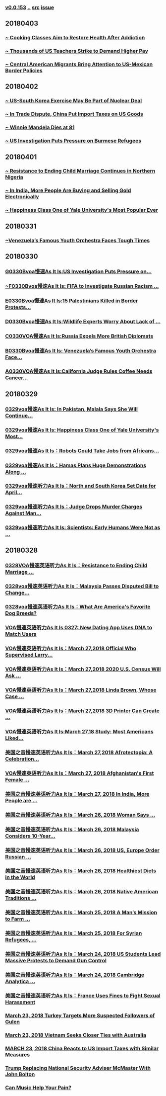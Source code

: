 ### [v0.0.153](https://github.com/littleflute/english/edit/master/voa/AS%20IT%20IS/readme.md) [..](..) [src](https://learningenglish.voanews.com/z/3521) [issue](https://github.com/littleflute/english/issues/46)

## 20180403
### [~ Cooking Classes Aim to Restore Health After Addiction](https://mp.weixin.qq.com/s?__biz=MzIxMTUzOTUzOA==&mid=2247485607&idx=5&sn=6c9b5430d187928caf33a91cf1de9e13&chksm=97528b9aa025028c2aa23a68798a19524ad357e3a02b217f8c5e7812a7e07a1fa86568a92703#rd)
### [~ Thousands of US Teachers Strike to Demand Higher Pay](https://mp.weixin.qq.com/s?__biz=MzIxMTUzOTUzOA==&mid=2247485607&idx=6&sn=3faa812a86365bbcd7b9de18cd391d03&chksm=97528b9aa025028c41ea01b9538096225914ef1afb3712a567303cdeb3983e5b231f62ebdba4#rd)
### [~ Central American Migrants Bring Attention to US-Mexican Border Policies](https://mp.weixin.qq.com/s?__biz=MzIxMTUzOTUzOA==&mid=2247485607&idx=7&sn=c3c121396d96e2a4ceae626f87d8acf7&chksm=97528b9aa025028ca892febf031e636f5f4ae17f5eaccd60e47b2a164455859320931f72d7b4#rd)

## 20180402
### [~ US-South Korea Exercise May Be Part of Nuclear Deal](https://mp.weixin.qq.com/s?__biz=MzIxMTUzOTUzOA==&mid=2247485607&idx=1&sn=4a02513b32b72808cbb05d684b631ba1&chksm=97528b9aa025028cfbe98a7b2654b6cf262c4863032458d3ae45319459a932ee0587ef8858f8#rd)
### [~ In Trade Dispute, China Put Import Taxes on US Goods](https://mp.weixin.qq.com/s?__biz=MzIxMTUzOTUzOA==&mid=2247485576&idx=8&sn=99109acfca0b9c9afa43406245fc954c&chksm=97528bb5a02502a3dd557640ce29bdd1bb6cf8bc5db4529f071539e65c0fea896e0109303f64#rd)
### [~ Winnie Mandela Dies at 81](https://mp.weixin.qq.com/s?__biz=MzIxMTUzOTUzOA==&mid=2247485576&idx=7&sn=ec59cb6ea755864d0687858711a394c6&chksm=97528bb5a02502a3be0183b5c61dbb65704345e8725b3f29625a99c85b0846a60fa8309e6260#rd)
### [~ US Investigation Puts Pressure on Burmese Refugees](https://mp.weixin.qq.com/s?__biz=MzIxMTUzOTUzOA==&mid=2247485576&idx=2&sn=ca4853c263163a86ab4b6fdee0640782&chksm=97528bb5a02502a3b88f95c1f5a2a3aab2599268a1dec9ae4ac18559159dff812c9c6725275d#rd)

## 20180401
### [~ Resistance to Ending Child Marriage Continues in Northern Nigeria](https://mp.weixin.qq.com/s?__biz=MzIxMTUzOTUzOA==&mid=2247485576&idx=5&sn=99b144a16d121a8c061b6faeae3f9ef6&chksm=97528bb5a02502a355eb8d935773395be3b5bb34e8e37f1b0778feed7ff7a10dc052b9da99b9#rd)
### [~ In India, More People Are Buying and Selling Gold Electronically](https://mp.weixin.qq.com/s?__biz=MzIxMTUzOTUzOA==&mid=2247485576&idx=4&sn=585f41d8b52d093eb5fcf70242b1c740&chksm=97528bb5a02502a343d78b6479b7a9a83a5d4789c2457d4872390213dacfe4e5a6415186e045#rd)
### [~ Happiness Class One of Yale University's Most Popular Ever](https://mp.weixin.qq.com/s?__biz=MzIxMTUzOTUzOA==&mid=2247485576&idx=3&sn=5f7c8e2f597e4ee2305e6aaf8cb0d7fa&chksm=97528bb5a02502a35fe23cec2b136bf68f48c6f96df3ab5cc58a8c1aba779391e0510c5b8599#rd)

## 20180331
### [~Venezuela’s Famous Youth Orchestra Faces Tough Times](https://mp.weixin.qq.com/s?__biz=MzIxMTUzOTUzOA==&mid=2247485532&idx=4&sn=eb7c1c70126826d456083cba4babff5f&chksm=97528b61a0250277c0aac923ad76fbdcddd6283127106065641547b0c84bbba1eb264249af23##)
## 20180330
### [G0330Bvoa慢速As It Is:US Investigation Puts Pressure on...](https://mp.weixin.qq.com/s?__biz=MzIxMTUzOTUzOA==&mid=100001152&idx=2&sn=f29c67f360d6ae5b1c26777d155231f4&chksm=175286bd20250fab67760cbdd8be8522ca1f16cd8fd38d3520d2b7de814b436682ba614f29b6&mpshare=1&scene=24&srcid=0401xWQs5QpVhisWaPeXHvay##)
### [~F0330Bvoa慢速As It Is: FIFA to Investigate Russian Racism ...](https://mp.weixin.qq.com/s?__biz=MzIxMTUzOTUzOA==&mid=2247485500&idx=1&sn=37d27865ed9eb53440445137d6ee3e67&chksm=97528b01a0250217aeb3bbfd480ff712a6e14a4df99b21e23a07459854e10f4738bee78e2c33#rd)
### [E0330Bvoa慢速As It Is:15 Palestinians Killed in Border Protests...](https://mp.weixin.qq.com/s?__biz=MzIxMTUzOTUzOA==&mid=100000016&idx=8&sn=d8ac336d7c380be85ed9d5820d1fdfea&chksm=1752822d20250b3b5e662e1427807877ac639a1d5fa56210e0ebf0abe8686e9bf5fb50509eb5&mpshare=1&scene=24&srcid=0401xbVTXRbiszS22cbgFiDX#rd)
### [D0330Bvoa慢速As It Is:Wildlife Experts Worry About Lack of ...](https://mp.weixin.qq.com/s?__biz=MzIxMTUzOTUzOA==&mid=100000016&idx=7&sn=f0f44680e1dd4494290d00a78637b8fa&chksm=1752822d20250b3b1a14afa78ad9baa1815837850f5c4d43b5e2b620bc7680934a8e7b22410c&mpshare=1&scene=24&srcid=0401q7NhKTAWyuVmTSEsWFwH#rd)
### [C0330VOA慢速As It Is:Russia Expels More British Diplomats](https://mp.weixin.qq.com/s?__biz=MzIxMTUzOTUzOA==&mid=100000016&idx=6&sn=a97584464f998c52b4f7a67bedeb2840&chksm=1752822d20250b3b47991eaae2bea3abde1d183031e231aab64c60ddfb505a999c7d61bc9cac&mpshare=1&scene=24&srcid=0401J5EDyCeb6p060Cxmltfk#rd)
### [B0330Bvoa慢速As It Is: Venezuela’s Famous Youth Orchestra Face...](https://mp.weixin.qq.com/s?__biz=MzIxMTUzOTUzOA==&mid=100000016&idx=5&sn=d43ef569ae35a3dec7ddd8e9a710317f&chksm=1752822d20250b3b7ea0ef5ae9e8ab4a1ae06b9d6e3f0487f6378805ced276a1c3a28d2aa08b&mpshare=1&scene=24&srcid=0401h1DQKIUgwZpDmKBMQdsN#rd)
### [A0330VOA慢速As It Is:California Judge Rules Coffee Needs Cancer...](https://mp.weixin.qq.com/s?__biz=MzIxMTUzOTUzOA==&mid=2247485446&idx=6&sn=0f3b508a28245427441cd372e3acbf19&chksm=97528b3ba025022d0caacba045041090d2895f702430b7049d078383be53d8a9b670b517b31a#rd)
## 20180329
### [0329voa慢速As It Is: In Pakistan, Malala Says She Will Continue...](https://mp.weixin.qq.com/s?__biz=MzIxMTUzOTUzOA==&mid=100000016&idx=3&sn=d4e2a6d2a38296be752e199551b5bd60&chksm=1752822d20250b3b89b88d5330557c31042df4a7f329c11649aac15d5129bdf4c0dc891e734d&mpshare=1&scene=24&srcid=0330HBjPAIdeqMLLDF7zc1Dn#rd)
### [0329voa慢速As It Is: Happiness Class One of Yale University's Most...](https://mp.weixin.qq.com/s?__biz=MzIxMTUzOTUzOA==&mid=100000016&idx=2&sn=9faebf6e1263db33f281393d6e8e54ea&chksm=1752822d20250b3b2f893c0d150f3073a2fc3089fd1971a41bdb6b12b635f95b04977dcf929a&mpshare=1&scene=24&srcid=0330kLT66PmmWil7bruftpb1#rd)
### [0329voa慢速As It Is：Robots Could Take Jobs from Africans...](https://mp.weixin.qq.com/s?__biz=MzIxMTUzOTUzOA==&mid=100000016&idx=1&sn=c40879f80a4418463df478e271de5031&chksm=1752822d20250b3bb7da679207cbf8999b54a8ce122e009d6245e6f1d86773842e0cd959e5c4&mpshare=1&scene=24&srcid=0330XPN70qbcitHhYNVDA7jG#rd)
### [0329voa慢速As It Is：Hamas Plans Huge Demonstrations Along ...](https://mp.weixin.qq.com/s?__biz=MzIxMTUzOTUzOA==&mid=100000013&idx=8&sn=64491271212105201fbe1cb90fcfe6eb&chksm=1752823020250b26a140b6ecbc3e21756746777a3be74d9ea2866b2358524b23a4d55d2569d3&mpshare=1&scene=24&srcid=0330poqJF4mYersqusXpGyxZ#rd)
### [0329voa慢速听力As It Is：North and South Korea Set Date for April...](https://mp.weixin.qq.com/s?__biz=MzIxMTUzOTUzOA==&mid=100000013&idx=7&sn=195246113827f79daee9ada90b3272a0&chksm=1752823020250b264d67a396ad7e95381cd4f2e4f6ae3b6756273b27ea9f298489f3af351fb2&mpshare=1&scene=24&srcid=0330Gk6dxwbFIPht7zicOm02#rd)
### [0329voa慢速听力As It Is：Judge Drops Murder Charges Against Man...](https://mp.weixin.qq.com/s?__biz=MzIxMTUzOTUzOA==&mid=100000013&idx=6&sn=dd4cf70e7d47699273eca2de28db1f8e&chksm=1752823020250b26ad2180616ae5f58c5714f562233109b1ca085ae8ce0d886049ee0c177b2c&mpshare=1&scene=24&srcid=03300i6VHqk4hgYM5kqD01UN#rd)
### [0329voa慢速听力As It Is: Scientists: Early Humans Were Not as ...](https://mp.weixin.qq.com/s?__biz=MzIxMTUzOTUzOA==&mid=100000013&idx=5&sn=417bc954eb96734c5c0442056e458388&chksm=1752823020250b26bce6892fecc3712280ad8bef9c4065309fcac39326e958d6d6999f6b995f&mpshare=1&scene=24&srcid=0330wQsWcXe7PywLTk2wPW7y#rd)


## 20180328
### [0328VOA慢速英语听力As It Is：Resistance to Ending Child Marriage ...](https://mp.weixin.qq.com/s?__biz=MzIxMTUzOTUzOA==&mid=100000013&idx=4&sn=20913f416283fa9fb30dcd4defee490d&chksm=1752823020250b26ee85ae648e344db6c447c858328ee3b8815709046209461f8379f6d7a3fb&mpshare=1&scene=24&srcid=0329wA5AblbyjSyzvfJ9YYaq#rd)
### [0328voa慢速英语听力As It Is：Malaysia Passes Disputed Bill to Change...](https://mp.weixin.qq.com/s?__biz=MzIxMTUzOTUzOA==&mid=100000013&idx=3&sn=f076c683746591c546fb7c6a5cf79988&chksm=1752823020250b26d77a630c0ee64534d4442119a425a6123a43e8d7a22213cca1205677ea1c&mpshare=1&scene=24&srcid=0329foL8TZNsh5ulLYpSU8bS##)
### [0328voa慢速英语听力As It Is：What Are America's Favorite Dog Breeds?](https://mp.weixin.qq.com/s?__biz=MzIxMTUzOTUzOA==&mid=100000013&idx=2&sn=6dedf526cc75eebdb37b01102008c0d9&chksm=1752823020250b2605784f6b63104fd43d81b1908dcd77ed5e13f964e6ed057fcaebdb1f2b6c&mpshare=1&scene=24&srcid=0329DOOzZDxthQ6vEXvC4zcl#rd)
### [VOA慢速英语听力As It Is 0327: New Dating App Uses DNA to Match Users](https://mp.weixin.qq.com/s?__biz=MzIxMTUzOTUzOA==&mid=100000927&idx=8&sn=2231dc0d46981f7353f3d71ca269aa2a&chksm=175287a220250eb45b1909dbce0b3ff8fcde5468d68130f57c98cc188698b386c88c73064131&mpshare=1&scene=24&srcid=0329Ceo61QiOW3amKi65Vat4#rd)
### [VOA慢速英语听力As It Is：March 27,2018 Official Who Supervised Larry...](https://mp.weixin.qq.com/s?__biz=MzIxMTUzOTUzOA==&mid=100000927&idx=7&sn=c1a948553cb1705b3bfd46829b15cc6c&chksm=175287a220250eb4c110253c6459de4c2a58badf8a12fdc1f8aa52b0920a6132ef6412197146&mpshare=1&scene=24&srcid=0328zFmu5IieiGYrQinaOcFQ#rd)

### [VOA慢速英语听力As It Is：March 27,2018 2020 U.S. Census Will Ask ...](https://mp.weixin.qq.com/s?__biz=MzIxMTUzOTUzOA==&mid=100000927&idx=6&sn=448e5b4681403e351e0d0e91e5b1c7ca&chksm=175287a220250eb4d5c811a19b9bd758c0a0775dd8cbdc65fb09b93f3b2e2c3c43f29777ba6f&mpshare=1&scene=24&srcid=0328026hpEoxH4L57xI6SFQB#rd)

### [VOA慢速英语听力As It Is：March 27,2018 Linda Brown, Whose Case ...](https://mp.weixin.qq.com/s?__biz=MzIxMTUzOTUzOA==&mid=100000927&idx=5&sn=8a93d0f8b96c62a487c0d01067d954e7&chksm=175287a220250eb4b4356bd53c449bd0604f92cb3ade33b95ca9653a335e782336a7d1e462a2&mpshare=1&scene=24&srcid=0328PcHjGZbfLVjr5wrRIBp1#rd)
### [VOA慢速英语听力As It Is：March 27,2018 3D Printer Can Create ...](https://mp.weixin.qq.com/s?__biz=MzIxMTUzOTUzOA==&mid=100000927&idx=4&sn=17bd312817ef5f410680717cfcd6eaa4&chksm=175287a220250eb47e183315457d696f2e841fa75902ae25194c26f87614e485072769140066&mpshare=1&scene=24&srcid=0328RusONcu7WYKYpJ6sR5yx#rd)

### [VOA慢速英语听力As It Is:March 27,18 Study: Most Americans Liked...](https://mp.weixin.qq.com/s?__biz=MzIxMTUzOTUzOA==&mid=100000927&idx=3&sn=b7c3b1c38fdff8670a0304525d94a80e&chksm=175287a220250eb4aeaf61918cd2a7706547cabbffbe08e10959ae08e3d3f1ceba7cbce340ff&mpshare=1&scene=24&srcid=0328AUeV0Rl3UWrhaBrK2fwB#rd)
### [美国之音慢速英语听力As It Is：March 27,2018 Afrotectopia: A Celebration...](https://mp.weixin.qq.com/s?__biz=MzIxMTUzOTUzOA==&mid=100000927&idx=2&sn=f6bae8aca2013a6eb211b61aae791eea&chksm=175287a220250eb4a5290b4f37871dad0a31edd59b0a687790b9edf1c235084640852c627208&mpshare=1&scene=24&srcid=0328U54cJiOePG4gaWbHOyVZ#rd)

### [VOA慢速英语听力As It Is：March 27, 2018 Afghanistan's First Female ...](https://mp.weixin.qq.com/s?__biz=MzIxMTUzOTUzOA==&mid=100000927&idx=1&sn=f9cfc124c96d581157a7b29ed1baafce&chksm=175287a220250eb41d40b963096d9c79f559ebab7dfa8d74f2ed21f6519e092c8ab2e4a0513e&mpshare=1&scene=24&srcid=0328uiI726Jdf8Zha93DPxo9#rd)
### [美国之音慢速英语听力As It Is：March 27, 2018 In India, More People are ...](https://mp.weixin.qq.com/s?__biz=MzIxMTUzOTUzOA==&mid=100001267&idx=8&sn=0013060257ba2a82e3b784e3c077229e&chksm=175286ce20250fd8a98592bb267767ffc1a3746f65a31566a708df8259c11dfb73e3530ada10&mpshare=1&scene=24&srcid=0328ub4wZ8h6gufR39nHmKa8#rd)
### [美国之音慢速英语听力As It Is：March 26, 2018 Woman Says ...](https://mp.weixin.qq.com/s?__biz=MzIxMTUzOTUzOA==&mid=100001267&idx=7&sn=3f5c4100ea78b7ecda2d38108252c753&chksm=175286ce20250fd89d520459b88bad7e5393105b706115d83fec43ea22deda4dcbf237e46a45&mpshare=1&scene=24&srcid=0327BisqKNALJF5WcVdea1fb#rd)
### [美国之音慢速英语听力As It Is：March 26, 2018 Malaysia Considers 10-Year...](https://mp.weixin.qq.com/s?__biz=MzIxMTUzOTUzOA==&mid=100001267&idx=6&sn=2c191e08509bbe886e5eeb9694f3d0c0&chksm=175286ce20250fd8934a79826204bd76dd1cdfd1800bfa65992cd4e28feccc5b40c8ad8d01ff&mpshare=1&scene=24&srcid=03278ht8Ul772jQHGhLg3Qnx#rd)
### [美国之音慢速英语听力As It Is：March 26, 2018 US, Europe Order Russian ...](https://mp.weixin.qq.com/s?__biz=MzIxMTUzOTUzOA==&mid=100001267&idx=5&sn=c861d86826a75badab8f50ed50ca5835&chksm=175286ce20250fd80d3760320b4791e67dc3842094c799af13158d92a17be043e3865b2910b5&mpshare=1&scene=24&srcid=0327a0MoT7tnwTiMR9CGDRcE#rd)
### [美国之音慢速英语听力As It Is：March 26, 2018 Healthiest Diets in the World](https://mp.weixin.qq.com/s?__biz=MzIxMTUzOTUzOA==&mid=100001267&idx=4&sn=e03a42512fb1333b402c789a0fbb4eb7&chksm=175286ce20250fd897eaa004643e8d141c548a9b3c7bae6cf55c9984eb43d26e86a121025a04&mpshare=1&scene=24&srcid=0327sWSt0DTmHoD1ba5nZr47#rd)
### [美国之音慢速英语听力As It Is：March 26, 2018 Native American Traditions ...](https://mp.weixin.qq.com/s?__biz=MzIxMTUzOTUzOA==&mid=100001267&idx=3&sn=96e3bd7ad7f3011767c8d654d2a555cb&chksm=175286ce20250fd871f279605e73c87a7c539b28a781795a6b4592b9db57ee3b9fe70bfee0f3&mpshare=1&scene=24&srcid=03276MOPKoZtWxRADlIUFkkb#rd)
### [美国之音慢速英语听力As It Is：March 25, 2018 A Man’s Mission to Farm ...](https://mp.weixin.qq.com/s?__biz=MzIxMTUzOTUzOA==&mid=100001267&idx=2&sn=07b1c7dc33f7a5cfb8db2b996ba17ea2&chksm=175286ce20250fd8124e16893cc5d7453e2bfd77ce48a0b0d5a48314b9ab6acbf3f66bc18c05&mpshare=1&scene=24&srcid=0326KKRuAQusxVWV3VN9cS5c#rd)
### [美国之音慢速英语听力As It Is：March 25, 2018 For Syrian Refugees, ...](https://mp.weixin.qq.com/s?__biz=MzIxMTUzOTUzOA==&mid=100001267&idx=1&sn=5fd189390e8b2c96f17a515609e82bc9&chksm=175286ce20250fd85030cbeb0b613a6cab1ff0efb6f4d201dc937d8700511985cd36db24980b&mpshare=1&scene=24&srcid=0327064QlqFMNmpR3YAsssdB#rd)
### [美国之音慢速英语听力As It Is：March 24, 2018 US Students Lead Massive Protests to Demand Gun Control](https://mp.weixin.qq.com/s?__biz=MzIxMTUzOTUzOA==&mid=100001153&idx=8&sn=234b8683ed830597eeb4c4921256bf9f&chksm=175286bc20250faa3807ad1cc04f5ab81d8963c58a62c66b5e5eaf8fca0da1c3c82b9f849cbe&mpshare=1&scene=24&srcid=0325DkduW5wXnSO2zcvf7w16#rd)
### [美国之音慢速英语听力As It Is：March 24, 2018 Cambridge Analytica ...](https://mp.weixin.qq.com/s?__biz=MzIxMTUzOTUzOA==&mid=100001153&idx=7&sn=4a3512243094564fd410634c1627b853&chksm=175286bc20250faa4feda0c27cf8d23c4183dd17ecfe35fe96e433540c8344f6c72dcc2e7ddc&mpshare=1&scene=24&srcid=032562RQpqJH8y9Lj40VkrHb#rd)
### [美国之音慢速英语听力As It Is：France Uses Fines to Fight Sexual Harassment](https://mp.weixin.qq.com/s?__biz=MzIxMTUzOTUzOA==&mid=100001153&idx=6&sn=e8ecc9ff6eb301a686545038e377b184&chksm=175286bc20250faaafa9da2f5d067df1404848c6db197e52ae26485f09c26cf3d0c94c5b39c2&mpshare=1&scene=24&srcid=0325Gu3WIrbSFdxu8pMGi7ds#rd)
### [March 23, 2018 Turkey Targets More Suspected Followers of Gulen](https://mp.weixin.qq.com/s?__biz=MzIxMTUzOTUzOA==&mid=100001153&idx=5&sn=28778d478e9cc1c570ae64c208515ac6&chksm=175286bc20250faaa96ff7df3ce57ac6ed4dce9b80bb3b5d7e57589532f4d82fcebed16266be&mpshare=1&scene=24&srcid=0325Dpx2hyXHtOUFUhtcmMrT#rd)
### [March 23, 2018 Vietnam Seeks Closer Ties with Australia](https://mp.weixin.qq.com/s?__biz=MzIxMTUzOTUzOA==&mid=100001153&idx=4&sn=bd3e7210870a785e81cf284694372a36&chksm=175286bc20250faa61152d8d3bdbe8100a0e01b1e771085aef5c5b9c673063cce9e47bd34dc1&mpshare=1&scene=24&srcid=0325iI5C83awMk5RGJLJMdvv#rd)
### [MARCH 23, 2018 China Reacts to US Import Taxes with Similar Measures](https://mp.weixin.qq.com/s?__biz=MzIxMTUzOTUzOA==&mid=100001153&idx=3&sn=998aefc75e35b2c66c5d89cd691b95ad&chksm=175286bc20250faa93adeb81f5236142872543d7ad98def619a98ad3fc0a8db01350a05a0bb1&mpshare=1&scene=24&srcid=0325BhnCz9r2Lhv5LorAny2W#rd)
### [Trump Replacing National Security Adviser McMaster With John Bolton](https://mp.weixin.qq.com/s/OjzRRcCyQ3YAIYLkwtCjww)
### [Can Music Help Your Pain?](https://mp.weixin.qq.com/s/js_9gct0p46v3rpjEDOwYg)
